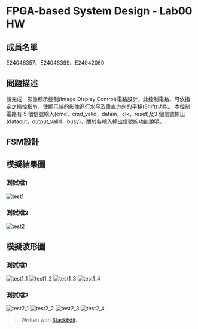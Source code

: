 ﻿# FPGA-based System Design - Lab00 HW

## 成員名單
E24046357、E24046399、E24042060
## 問題描述
請完成一影像顯示控制(Image Display Control)電路設計。此控制電路，可依指定之操控指令，使顯示端的影像進行水平及垂直方向的平移(Shift)功能。
本控制電路有 5 個信號輸入(cmd，cmd_valid，datain，clk，reset)及3 個信號輸出(dataout，output_valid，busy)，關於各輸入輸出信號的功能說明。
## FSM設計

## 模擬結果圖
### 測試檔1
![test1](https://github.com/ncku-vlsilab/FPGA_Design/blob/master/Lab00/verilog_hw/E24046357/image/5.PNG)
### 測試檔2
![test2](https://github.com/ncku-vlsilab/FPGA_Design/blob/master/Lab00/verilog_hw/E24046357/image/10.PNG)
## 模擬波形圖
### 測試檔1
![test1_1](https://github.com/ncku-vlsilab/FPGA_Design/blob/master/Lab00/verilog_hw/E24046357/image/1.PNG)
![test1_2](https://github.com/ncku-vlsilab/FPGA_Design/blob/master/Lab00/verilog_hw/E24046357/image/2.PNG)
![test1_3](https://github.com/ncku-vlsilab/FPGA_Design/blob/master/Lab00/verilog_hw/E24046357/image/3.PNG)
![test1_4](https://github.com/ncku-vlsilab/FPGA_Design/blob/master/Lab00/verilog_hw/E24046357/image/4.PNG)
### 測試檔2
![test2_1](https://github.com/ncku-vlsilab/FPGA_Design/blob/master/Lab00/verilog_hw/E24046357/image/6.PNG)
![test2_2](https://github.com/ncku-vlsilab/FPGA_Design/blob/master/Lab00/verilog_hw/E24046357/image/7.PNG)
![test2_3](https://github.com/ncku-vlsilab/FPGA_Design/blob/master/Lab00/verilog_hw/E24046357/image/8.PNG)
![test2_4](https://github.com/ncku-vlsilab/FPGA_Design/blob/master/Lab00/verilog_hw/E24046357/image/9.PNG)


> Written with [StackEdit](https://stackedit.io/).
